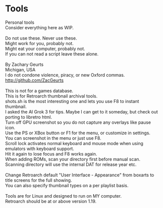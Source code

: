 # Tools
Personal tools<BR />
Consider everything here as WIP.<BR />
<BR />
Do not use these. Never use these.<BR />
Might work for you, probably not.<BR />
Might eat your computer, probably not.<BR />
If you can not read a script leave these alone.<BR />
<BR />
By Zachary Geurts<BR />
Michigan, USA<BR />
I do not condone violence, piracy, or new Oxford commas.<BR />
http://github.com/ZacGeurts<BR />
<BR />
This is not for a games database.<BR />
This is for Retroarch thumbnail archival tools.<BR />
shots.sh is the most interesting one and lets you use F8 to instant thumbnail.<BR />
I asked the AI Grok 3 for tips. Maybe I can get to it someday, but check out porting to libretro html. 
<BR />
Turn off GPU screenshot so you do not capture any overlays like pause icon.<BR />
Use the PS or XBox button or F1 for the menu, or customize in settings.<BR />
You can screenshot in the menu or just use F8.<BR />
Scroll lock activates normal keyboard and mouse mode when using emulators with keyboard support.<BR />
Hit it again to lose focus and F8 works again.<BR />
When adding ROMs, scan your directory first before manual scan.<BR />
Scanning directory will use the internal DAT for release year etc.<BR />
<BR />
Change Retroarch default "User Interface - Appearance" from boxarts to title screens for the full showing.<BR />
You can also specify thumbnail types on a per playlist basis.<BR />
<BR />
Tools are for Linux and designed to run on MY computer.<BR />
Retroarch should be at or above version 1.19.<BR />
